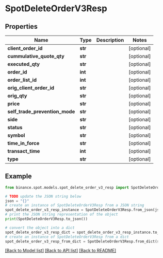 # SpotDeleteOrderV3Resp


## Properties

Name | Type | Description | Notes
------------ | ------------- | ------------- | -------------
**client_order_id** | **str** |  | [optional] 
**cummulative_quote_qty** | **str** |  | [optional] 
**executed_qty** | **str** |  | [optional] 
**order_id** | **int** |  | [optional] 
**order_list_id** | **int** |  | [optional] 
**orig_client_order_id** | **str** |  | [optional] 
**orig_qty** | **str** |  | [optional] 
**price** | **str** |  | [optional] 
**self_trade_prevention_mode** | **str** |  | [optional] 
**side** | **str** |  | [optional] 
**status** | **str** |  | [optional] 
**symbol** | **str** |  | [optional] 
**time_in_force** | **str** |  | [optional] 
**transact_time** | **int** |  | [optional] 
**type** | **str** |  | [optional] 

## Example

```python
from binance.spot.models.spot_delete_order_v3_resp import SpotDeleteOrderV3Resp

# TODO update the JSON string below
json = "{}"
# create an instance of SpotDeleteOrderV3Resp from a JSON string
spot_delete_order_v3_resp_instance = SpotDeleteOrderV3Resp.from_json(json)
# print the JSON string representation of the object
print(SpotDeleteOrderV3Resp.to_json())

# convert the object into a dict
spot_delete_order_v3_resp_dict = spot_delete_order_v3_resp_instance.to_dict()
# create an instance of SpotDeleteOrderV3Resp from a dict
spot_delete_order_v3_resp_from_dict = SpotDeleteOrderV3Resp.from_dict(spot_delete_order_v3_resp_dict)
```
[[Back to Model list]](../README.md#documentation-for-models) [[Back to API list]](../README.md#documentation-for-api-endpoints) [[Back to README]](../README.md)


